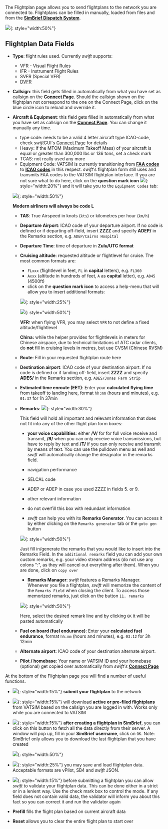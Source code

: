 <!--
    SPDX-FileCopyrightText: Copyright (C) swift Project Community / Contributors
    SPDX-License-Identifier: GFDL-1.3-only
-->

The Flightplan page allows you to send flightplans to the network you are connected to.
Flightplans can be filled in manually, loaded from files and from the **[SimBrief Dispatch System](https://www.simbrief.com/)**.

![](./../../img/manual_swiftgui_flightplan.jpg){: style="width:50%"}


## Flightplan Data Fields
- **Type**: flight rules used. Currently *swift* supports:
  * VFR - Visual Flight Rules
  * IFR - Instrument Flight Rules
  * SVFR (Special VFR)
  * [DVFR](https://en.wikipedia.org/wiki/DVFR)
- **Callsign**: this field gets filled in automatically from what you have set as callsign on the **[Connect Page](./connect/index.md)**.
  Should the callsign shown on the flightplan not correspond to the one on the Connect Page, click on the blue circle icon to reload and override it.
- **Aircraft & Equipment**: this field gets filled in automatically from what you have set as callsign on the **[Connect Page](./connect/index.md)**.
  You can change it manually any time.
    * type code: needs to be a valid 4 letter aircraft type ICAO-code, check *swift*GUI's [Connect Page](./connect/index.md) for details
    * Heavy: if the MTOM (Maximum Takeoff Mass) of your aircraft is equal or greater than 300,000 lbs or 136 tons, set a check mark
    * TCAS: not really used any more
    * Equipment Code: VATSIM is currently transitioning from **[FAA codes](https://en.wikipedia.org/wiki/Equipment_codes#List_of_FAA_Aircraft_Equipment_Codes_For_US_Domestic_Flights[3])** to **[ICAO codes](https://en.wikipedia.org/wiki/Equipment_codes#List_of_ICAO_Codes_(As_of_15_November_2012)[2])** in this respect.
    *swift*'s flightplan form still uses and transmits FAA codes to the VATSIM flightplan interface.
    If you are not sure what to do here, click on the **question mark icon** ![](./../../img/manual_swiftgui_flightplan_equipmentcodes01.jpg){: style="width:20%"} and it will take you to the ``Equipment Codes`` tab:

    ![](./../../img/manual_swiftgui_flightplan_equipmentcodes02.jpg){: style="width:50%"}

    **Modern airliners will always be code L**

  - **TAS**: True Airspeed in knots (``kts``) or kilometres per hour (``km/h``)
  - **Departure Airport**: ICAO code of your departure airport.
    If no code is defined or if departing off-field, insert **ZZZZ** and specify **ADEP/** in the Remarks section, e.g. ``ADEP/Cairns Hospital``
  - **Departure Time**: time of departure in **Zulu/UTC format**
  - **Cruising altitude**: requested altitude or flightlevel for cruise.
    The most common formats are:
    * ``FLxxx`` (flightlevel in feet, ``FL`` in **capital** letters), e.g. ``FL360``
    * ``Axxx`` (altitude in hundreds of feet, ``A`` as **capital** letter), e.g. ``A045`` (4500ft)
    * click on the **question mark icon** to access a help-menu that will allow you to insert additional formats:

    ![](./../../img/manual_swiftgui_flightplan_altitudehelp01.jpg){: style="width:25%"}

    ![](./../../img/manual_swiftgui_flightplan_altitudehelp02.jpg){: style="width:50%"}

    **VFR:** when flying VFR, you may select ``VFR`` to not define a fixed altitude/flightlevel

    **China:** while the helper provides for flightlevels in meters for Chinese airspace, due to technical limitations of ATC radar clients, do **not** fill in cruising levels in metres, but use CVSM (Chinese RVSM)

  - **Route**: Fill in your requested flightplan route here
  - **Destination airport**: ICAO code of your destination airport.
    If no code is defined or if landing off-field, insert **ZZZZ** and specify **ADES/** in the Remarks section, e.g. ``ADES/Jonas Farm Strip``
  - **Estimated time enroute (EET)**: Enter your **calculated flying time** from takeoff to landing here, format ``hh:mm`` (hours and minutes), e.g. ``01:37`` for 1h 37min
  - **Remarks**: ![](./../../img/manual_swiftgui_flightplan_remarks.jpg){: style="width:30%"}

    This field will hold all important and relevant information that does not fit into any of the other flight plan form boxes:

     * **your voice capabilities**: either **/V/** for for full voice receive and transmit, **/R/** when you can only receive voice transmissions, but have to reply by text and **/T/** if you can only receive and transmit by means of text.
     You can use the pulldown menu as well and *swift* will automatically change the designator in the remarks field.

     * navigation performance
     * SELCAL code
     * ADEP or ADEP in case you used ZZZZ in fields 5. or 9.
     * other relevant information
     * do not overfill this box with redundant information
     * *swift* can help you with its **Remarks Generator**.
      You can access it by either clicking on the ``Remarks generator`` tab or the ``goto gen`` button

      ![](./../../img/manual_swiftgui_flightplan_remarksgenerator.jpg){: style="width:50%"}

       Just fill in/generate the remarks that you would like to insert into the Remarks Field.
       In the ``additional remarks`` field you can add your own custom remarks, e.g. your video stream address (do not use any colons ":", as they will cancel out everything after them).
       When you are done, click on ``copy over``

     * **Remarks Manager**: *swift* features a Remarks Manager.
     Whenever you file a flightplan, *swift* will memorize the content of the ``Remarks Field`` when closing the client.
     To access those memorized remarks, just click on the button ``11. remarks``

     ![](./../../img/manual_swiftgui_flightplan_remarksmanager.jpg){: style="width:50%"}

     Here, select the desired remark line and by clicking ``OK`` it will be pasted automatically

  - **Fuel on board (fuel endurance)**: Enter your **calculated fuel endurance**, format ``hh:mm`` (hours and minutes), e.g. ``03:12`` for 3h 12min
  - **Alternate airport**: ICAO code of your destination alternate airport.
  - **Pilot / homebase**: Your name or VATSIM ID and your homebase (optional) get copied over automatically from *swift's* **[Connect Page](./connect/index.md)**

At the bottom of the Flightplan page you will find a number of useful functions.

  * ![](./../../img/manual_swiftgui_flightplan_buttons_send.jpg){: style="width:15%"} **submit your flightplan** to the network
  * ![](./../../img/manual_swiftgui_flightplan_buttons_download.jpg){: style="width:15%"} will download **active or pre-filed flightplans** from VATSIM based on the callsign you are logged in with.
    Works only while you are connected to VATSIM
  * ![](./../../img/manual_swiftgui_flightplan_buttons_simbrief.jpg){: style="width:15%"} **after creating a flightplan in SimBrief**, you can click on this button to fetch all the data directly from their server.
    A window will pop up, fill in your **SimBrief username**, click on ``OK``.
    Note: SimBrief only allows you to download the last flightplan that you have created

    ![](./../../img/manual_swiftgui_flightplan_simbrief.jpg){: style="width:50%"}

  * ![](./../../img/manual_swiftgui_flightplan_buttons_save-load.jpg){: style="width:25%"} you may save and load flightplan data. Acceptable formats are vPilot, SB4 and *swift* JSON.
  * ![](./../../img/manual_swiftgui_flightplan_buttons_validate.jpg){: style="width:15%"} before submitting a flightplan you can allow *swift* to validate your flightplan data.
    This can be done either in a strict or in a lenient way.
    Use the check mark box to control the mode.
    If any field does not contain valid data, the validator will inform you about this fact so you can correct it and run the validator again
  * **Prefill** fills the flight plan based on current aircraft data
  * **Reset** allows you to clear the entire flight plan to start over
